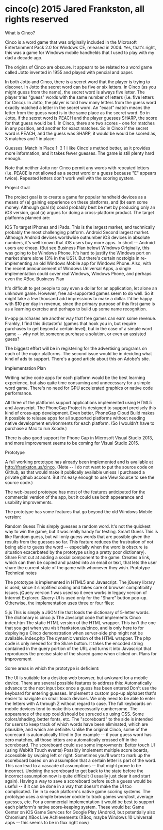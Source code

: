 # cinco(c) 2015 Jared Frankston, all rights reserved
What is Cinco?

Cinco is a word game that was originally included in the Microsoft Entertainment Pack 2.0 for Windows CE, released in 2004. Yes, that's right, this was a game for Windows mobile handhelds that I used to play with my dad a decade ago.

The origins of Cinco are obscure. It appears to be related to a word game called Jotto invented in 1955 and played with pencial and paper.

In both Jotto and Cinco, there is a secret word that the player is trying to discover. In Jotto the secret word can be five or six letters. In Cinco (as you might guess from the name), the secret word is always five letter. The player tries "guess" words with the same number of letters (i.e. five letters for Cinco). In Jotto, the player is told how many letters from the guess word exactly matched a letter in the secret word. An "exact" match means the letter from the guess word is in the same place as the secret word. So in Jotto, if the secret word is PEACH and the player guesses SHARP, the score for that guess would be 1. In Cinco, there are two scores - one for matches in any position, and another for exact matches. So in Cinco if the secret word is PEACH, and the guess was SHARP, it would be would be scored as, 3 matches and 1 in place:

Guesses:						Match	In Place
1: 						3	1
I like Cinco's method better, as it provides more information, and it takes fewer guesses. The game is still plenty hard enough.

Note that neither Jotto nor Cinco permit any words with repeated letters (i.e. PEACE is not allowed as a secret word or a guess because "E" appears twice). Repeated letters don't work well with the scoring system.

Project Goal

The project goal is to create a game for popular handheld devices as a means of (a) gaining experience on these platforms, and (b) earn some money. Although goal (b) could probably best be met by producing only an iOS version, goal (a) argues for doing a cross-platform product. The target platforms planned are:

iOS
To target iPhones and iPads. This is the largest market, and technically probably the most challenging platform.
Android
Second largest market. Although Android devices worldwide outnumber iOS devices in absolute numbers, it's well known that iOS users buy more apps. In short -- Android users are cheap. (But see Business Plan below)
Windows
Originally, this was going to be Windows Phone. It's hard to justify the Windows port on market share alone (3% in the US?). But there's certain nostolgia in re-implementing an old Windows Mobile app for Windows Phone. Also, with the recent announcement of Windows Universal Apps, a single implementation could cover real Windows, Windows Phone, and perhaps even the XBox.
Business Plan

It's difficult to get people to pay even a dollar for an application, let alone an unknown game. However, free ad-supported games seem to do well. So it might take a few thousand add impressions to make a dollar. I'd be happy with $10 per day in revenue, since the primary purpose of this first game is as a learning exercise and perhaps to build up some name recognition.

In-app purchases are another way that free games can earn some revenue. Frankly, I find this distasteful (games that hook you in, but require purchases to get beyond a certain level), but in the case of a simple word game -- why not let someone purchase a solution, or even an assisted guess?

The biggest effort will be in registering for the advertising programs on each of the major platforms. The second issue would be in deciding what kind of ads to support. There's a good article about this on Adobe's site.

Implementation Plan

Writing native code apps for each platform would be the best learning experience, but also quite time consuming and unnecessary for a simple word game. There's no need for GPU accelerated graphics or native code performance.

All three of the platforms support applications implemented using HTML5 and Javascript. The PhoneGap Project is designed to support precisely this kind of cross-app development. Even better, PhoneGap Cloud Build makes it possible to release apps for all supported platforms without needing native development environments for each platform. (So I wouldn't have to purchase a Mac to run Xcode.)

There is also good support for Phone Gap in Microsoft Visual Studio 2013, and more improvement seems to be coming for Visual Studio 2015.

Prototype

A full working prototype has already been implemented and is available at http://frankston.us/cinco. (Note -- I do not want to put the source code on Github, as that would make it publically available unless I purchased a private github account. But it's easy enough to use View Source to see the source code.)

The web-based prototype has most of the features anticipated for the commercial version of the app, but it could use both appearance and usability improvements.

The prototype has some features that go beyond the old Windows Mobile version:

Random Guess
This simply guesses a random word. It's not the quickest way to win the game, but it was really handy for testing.
Smart Guess
This is like Random guess, but will only guess words that are possible given the results from the guesses so far. This feature reduces the frustration of not being able to guess the word -- especially when the word is obscure (a situation exacerbated by the prototype using a pretty poor dictionary).
Share
First cut at adding a social component to the game. Creates a link, which can then be copied and pasted into an email or text, that lets the user share the current state of the game with whomever they wish.
Prototype Technical notes

The prototype is implemented in HTML5 and Javascript. The jQuery library is used, since it simplified coding and takes care of browser compatibility issues. jQuery version 1 was used so it even works in legacy version of Internet Explorer. jQuery-UI is used only for the "Share" button pop-up.
Otherwise, the implementation uses three or four files:

5.js
This is simply a JSON file that loads the dictionary of 5-letter words. The dictionary is
cinco.js
The Javscript code that implements  Cinco
index.htm
The static HTML version of the HTML wrapper. This isn't the one that you get when you visit frankston.us/cinco, and is only here to for deploying a Cinco demonstration when server-side php might not be available.
index.php
The dynamic version of the HTML wrapper. The php code is only needed for the Share button. It takes the encoded string contained in the query portion of the URL and turns it into Javascript that reproduces the precise state of the shared game when clicked on.
Plans for Improvement

Some areas in which the prototype is deficient:

The UI is suitable for a desktop web browser, but awkward for a mobile device. There are several possible features to address this:
Automatically advance to the next input box once a guess has been entered
Don't use the keyboard for entering guesses. Implement a custom pop-up alphabet that's easier to navigate on small touch devices. We only need to be able to enter the letters with A through Z without regard to case. The full keyboards on mobile devices tend to make this unnecessarily cumbersome.
The appearance of the app could/should be spruced up using CSS. Some colors/shading, better fonts, etc.
The "scoreboard" to the side is intended for users to keep track of which words have been eliminated, which are plausible, and which are definite. Unlike the original Cinco, some of the scorecard is automatically filled in (for example -- if your guess word has zero matches, all those letters are automatically crossed off in the scoreboard. The scoreboard could use some improvments:
Better touch UI (using WebKit Touch events)
Possibly implement multiple score boards, accessible by swiping left or right. Sometimes you'll want to mark up the scoreboard based on an assumption that a certain letter is part of the word. This can lead to a cascade of assumptions -- that might prove to be incorrect. Undoing the scoreboard to get back to the state before the incorrect assumption now is quite difficult (I usually just clear it and start again). Having a way to save a scoreboard before such a guess would be useful -- if it can be done in a way that doesn't make the UI too complicated.
Tie in to each platform's native game scoring systems. The prototype uses a simple browser cookie to track games won/lost, average guesses, etc. For a commercial implementation it would be best to support each platform's native score-keeping system. These would be:
Game Center on iOS
Game Services for Google Play (Android, but potentially also Chromium)
XBox Live Achievements (XBox, maybe Windows 10 Universal apps -- this seems to be in flux right now)
 

 

 

 

 
